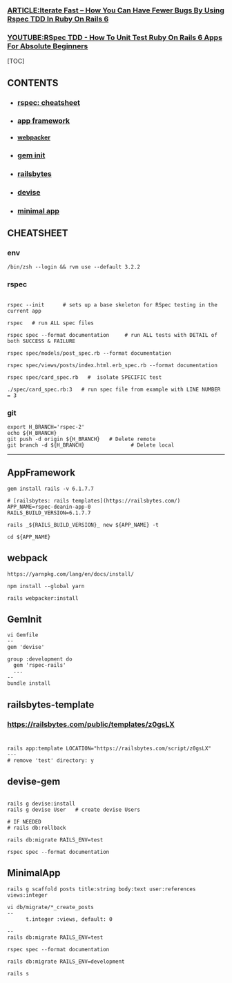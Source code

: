 
### [ARTICLE:Iterate Fast – How You Can Have Fewer Bugs By Using Rspec TDD In Ruby On Rails 6](https://deanin.com/blog/rspec-rails/#google_vignette)

### [YOUTUBE:RSpec TDD - How To Unit Test Ruby On Rails 6 Apps For Absolute Beginners](https://www.youtube.com/watch?v=AAqPc0j_2bg&t=121s)

[TOC]

## CONTENTS
- ### [rspec: cheatsheet](#cheatsheet)
- ### [app framework](#appframework)
- #### [webpacker](#webpack)
- ### [gem init](#geminit)
- ### [railsbytes](#railsbytes-template)
- ### [devise](#devise-gem)
- ### [minimal app](#minimalapp)

## CHEATSHEET
### env
```
/bin/zsh --login && rvm use --default 3.2.2

```

### rspec
```

rspec --init      # sets up a base skeleton for RSpec testing in the current app

rspec   # run ALL spec files

rspec spec --format documentation     # run ALL tests with DETAIL of both SUCCESS & FAILURE

rspec spec/models/post_spec.rb --format documentation 

rspec spec/views/posts/index.html.erb_spec.rb --format documentation 

rspec spec/card_spec.rb   #  isolate SPECIFIC test

./spec/card_spec.rb:3   # run spec file from example with LINE NUMBER = 3

```
### git
```
export H_BRANCH='rspec-2'
echo ${H_BRANCH}
git push -d origin ${H_BRANCH}   # Delete remote
git branch -d ${H_BRANCH}               # Delete local

```
---

## AppFramework
```
gem install rails -v 6.1.7.7

# [railsbytes: rails templates](https://railsbytes.com/)
APP_NAME=rspec-deanin-app-0
RAILS_BUILD_VERSION=6.1.7.7

rails _${RAILS_BUILD_VERSION}_ new ${APP_NAME} -t

cd ${APP_NAME}
```


## webpack
```
https://yarnpkg.com/lang/en/docs/install/

npm install --global yarn

rails webpacker:install

```

## GemInit
```
vi Gemfile
--
gem 'devise'

group :development do
  gem 'rspec-rails'
  ...
--
bundle install

```

## railsbytes-template
### https://railsbytes.com/public/templates/z0gsLX
#
```
rails app:template LOCATION="https://railsbytes.com/script/z0gsLX"
---
# remove 'test' directory: y
```

## devise-gem
```

rails g devise:install
rails g devise User   # create devise Users

# IF NEEDED
# rails db:rollback

rails db:migrate RAILS_ENV=test

rspec spec --format documentation

```

## MinimalApp
```
rails g scaffold posts title:string body:text user:references views:integer

vi db/migrate/*_create_posts
--
      t.integer :views, default: 0

--
rails db:migrate RAILS_ENV=test

rspec spec --format documentation

rails db:migrate RAILS_ENV=development

rails s

```

